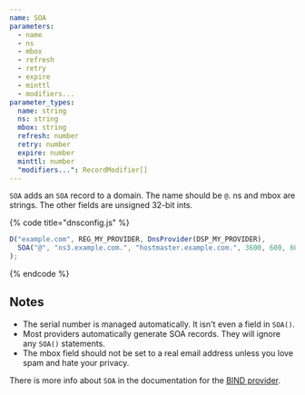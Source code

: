 ```yaml
---
name: SOA
parameters:
  - name
  - ns
  - mbox
  - refresh
  - retry
  - expire
  - minttl
  - modifiers...
parameter_types:
  name: string
  ns: string
  mbox: string
  refresh: number
  retry: number
  expire: number
  minttl: number
  "modifiers...": RecordModifier[]
---
```


`SOA` adds an `SOA` record to a domain. The name should be `@`.  ns and mbox are strings. The other fields are unsigned 32-bit ints.

{% code title="dnsconfig.js" %}
```javascript
D("example.com", REG_MY_PROVIDER, DnsProvider(DSP_MY_PROVIDER),
  SOA("@", "ns3.example.com.", "hostmaster.example.com.", 3600, 600, 604800, 1440),
);
```
{% endcode %}

## Notes
* The serial number is managed automatically.  It isn't even a field in `SOA()`.
* Most providers automatically generate SOA records.  They will ignore any `SOA()` statements.
* The mbox field should not be set to a real email address unless you love spam and hate your privacy.

There is more info about `SOA` in the documentation for the [BIND provider](../../provider/bind.md).
